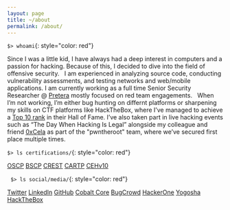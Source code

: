 ```yaml
---
layout: page
title: ~/about
permalink: /about/
---
```


`$> whoami`{: style="color: red"}
&nbsp;

Since I was a little kid, I have always had a deep interest in computers and a passion for hacking. Because of this, I decided to dive into the field of offensive security.
&nbsp;
I am experienced in analyzing source code, conducting vulnerability assessments, and testing networks and web/mobile applications. I am currently working as a full time Senior Security Researcher @ [Pretera](https://pretera.com/) mostly focused on red team engagements.
&nbsp;
When I’m not working, I’m either bug hunting on differnt platforms or sharpening my skills on CTF platforms like HackTheBox, where I’ve managed to achieve a [Top 10 rank](https://www.hackthebox.com/achievement/badge/19869/2) in their Hall of Fame. I’ve also taken part in live hacking events such as “The Day When Hacking Is Legal” alongside my colleague and friend [0xCela](https://www.linkedin.com/in/clirimemini) as part of the "pwntheroot" team, where we’ve secured first place multiple times.
&nbsp;

`$> ls certifications/`{: style="color: red"}

[OSCP](https://www.credential.net/24b5cdee-cd23-44d8-9f22-a01526ae3320#gs.vv0uhs)
[BSCP](https://portswigger.net/web-security/e/c/888362b042e4f7a2)
[CREST](https://www.crest-approved.org/skills-certifications-careers/verify-a-certificate/)
[CARTP](https://www.credential.net/b8ed4759-9ab1-4e23-adf2-80e35ab03362)
[CEHv10](https://bit.ly/2H5VsVd)

&nbsp;
`$> ls social/media/`{: style="color: red"}

[Twitter](https://twitter.com/arbennsh)
[LinkedIn](https://linkedin.com/in/arbensshala)
[GitHub](https://github.com/spenkk)
[Cobalt Core](https://app.cobalt.io/ashala)
[BugCrowd](https://bugcrowd.com/arbenn)
[HackerOne](https://hackerone.com/arbenn)
[Yogosha](https://app.yogosha.com/r/arbenn)
[HackTheBox](https://app.hackthebox.eu/profile/19869)
